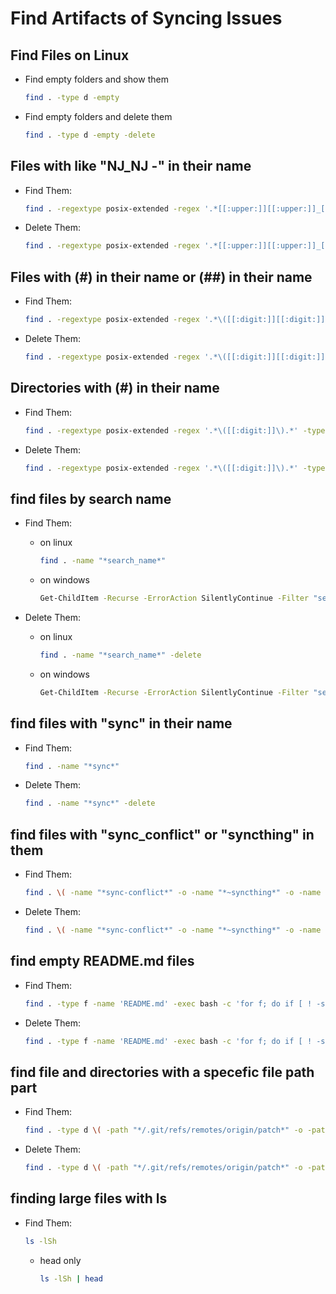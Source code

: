 # Find Artifacts of Syncing Issues

## Find Files on Linux

* Find empty folders and show them

    ```bash
    find . -type d -empty
    ```

* Find empty folders and delete them

    ```bash
    find . -type d -empty -delete
    ```

## Files with like "NJ_NJ -" in their name

* Find Them:

    ```bash
    find . -regextype posix-extended -regex '.*[[:upper:]][[:upper:]]_[[:upper:]][[:upper:]]\s-\s.*' -type f
    ```

* Delete Them:

    ```bash
    find . -regextype posix-extended -regex '.*[[:upper:]][[:upper:]]_[[:upper:]][[:upper:]]\s-\s.*' -type f -delete
    ```

## Files with (#) in their name or (##) in their name

* Find Them:

    ```bash
    find . -regextype posix-extended -regex '.*\([[:digit:]][[:digit:]]\).*' -type f
    ```

* Delete Them:

    ```bash
    find . -regextype posix-extended -regex '.*\([[:digit:]][[:digit:]]\).*' -type f -delete
    ```

## Directories with (#) in their name

* Find Them:

    ```bash
    find . -regextype posix-extended -regex '.*\([[:digit:]]\).*' -type d
    ```

* Delete Them:

    ```bash
    find . -regextype posix-extended -regex '.*\([[:digit:]]\).*' -type d -delete
    ```

## find files by search name

* Find Them:

  * on linux

    ```bash
    find . -name "*search_name*"
    ```

  * on windows

    ```bash
    Get-ChildItem -Recurse -ErrorAction SilentlyContinue -Filter "search_name" | Select-Object FullName
    ```

* Delete Them:

  * on linux

    ```bash
    find . -name "*search_name*" -delete
    ```

  * on windows

    ```bash
    Get-ChildItem -Recurse -ErrorAction SilentlyContinue -Filter "search_name" | Remove-Item
    ```

## find files with "sync" in their name

* Find Them:

    ```bash
    find . -name "*sync*"
    ```

* Delete Them:

    ```bash
    find . -name "*sync*" -delete
    ```

## find files with "sync_conflict" or "syncthing" in them

* Find Them:

    ```bash
    find . \( -name "*sync-conflict*" -o -name "*~syncthing*" -o -name "*-Yoga7i*" -o -name "*-JasonZephyrus*" -o -name "*-RyzenWhite*" \)
    ```

* Delete Them:

    ```bash
    find . \( -name "*sync-conflict*" -o -name "*~syncthing*" -o -name "*-Yoga7i*" -o -name "*-JasonZephyrus*" -o -name "*-RyzenWhite*" \) -delete
    ```

## find empty README.md files

* Find Them:

    ```bash
    find . -type f -name 'README.md' -exec bash -c 'for f; do if [ ! -s "$f" ] || ! grep -q "[^[:space:]]" "$f"; then echo "$f"; fi; done' bash {} +
    ```

* Delete Them:

    ```bash
    find . -type f -name 'README.md' -exec bash -c 'for f; do if [ ! -s "$f" ] || ! grep -q "[^[:space:]]" "$f"; then rm -f "$f"; fi; done' bash {} +
    ```

## find file and directories with a specefic file path part

* Find Them:

    ```bash
    find . -type d \( -path "*/.git/refs/remotes/origin/patch*" -o -path "*/.git/refs/remotes/origin/minor*" \)
    ```

* Delete Them:

    ```bash
    find . -type d \( -path "*/.git/refs/remotes/origin/patch*" -o -path "*/.git/refs/remotes/origin/minor*" \) -exec rm -rf {} +
    ```

## finding large files with ls

* Find Them:

    ```bash
    ls -lSh
    ```

  * head only

    ```bash
    ls -lSh | head
    ```
